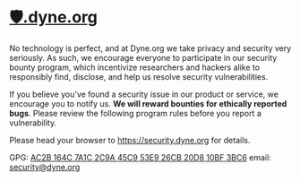 #   [🛡.dyne.org](https://security.dyne.org)

No technology is perfect, and at Dyne.org we take privacy and security very seriously. As such, we encourage everyone to participate in our security bounty program, which incentivize researchers and hackers alike to responsibly find, disclose, and help us resolve security vulnerabilities.

If you believe you've found a security issue in our product or service, we encourage you to notify us. **We will reward bounties for ethically reported bugs**. Please review the following program rules before you report a vulnerability.

Please head your browser to https://security.dyne.org for details.

GPG: [AC2B 164C 7A1C 2C9A 45C9 53E9 26CB 20D8 10BF 3BC6](https://security.dyne.org/security@dyne.org.asc)
email: [security@dyne.org](mailto:security@dyne.org)
